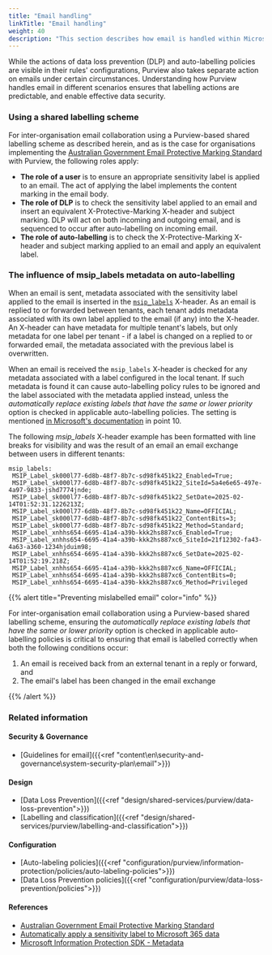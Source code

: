 ```yaml
---
title: "Email handling"
linkTitle: "Email handling"
weight: 40
description: "This section describes how email is handled within Microsoft Purview for system(s) built using ASD's Blueprint for Secure Cloud."
---
```


While the actions of data loss prevention (DLP) and auto-labelling policies are visible in their rules' configurations, Purview also takes separate action on emails under certain circumstances. Understanding how Purview handles email in different scenarios ensures that labelling actions are predictable, and enable effective data security.

### Using a shared labelling scheme

For inter-organisation email collaboration using a Purview-based shared labelling scheme as described herein, and as is the case for organisations implementing the [Australian Government Email Protective Marking Standard](https://www.protectivesecurity.gov.au/publications-library/australian-government-email-protective-marking-standard) with Purview, the following roles apply:

* **The role of a user** is to ensure an appropriate sensitivity label is applied to an email. The act of applying the label implements the content marking in the email body.
* **The role of DLP** is to check the sensitivity label applied to an email and insert an equivalent X-Protective-Marking X-header and subject marking. DLP will act on both incoming and outgoing email, and is sequenced to occur after auto-labelling on incoming email.
* **The role of auto-labelling** is to check the X-Protective-Marking X-header and subject marking applied to an email and apply an equivalent label.

### The influence of msip_labels metadata on auto-labelling

When an email is sent, metadata associated with the sensitivity label applied to the email is inserted in the [`msip_labels`](https://learn.microsoft.com/en-au/information-protection/develop/concept-mip-metadata) X-header. As an email is replied to or forwarded between tenants, each tenant adds metadata associated with its own label applied to the email (if any) into the X-header. An X-header can have metadata for multiple tenant's labels, but only metadata for one label per tenant - if a label is changed on a replied to or forwarded email, the metadata associated with the previous label is overwritten.

When an email is received the `msip_labels` X-header is checked for any metadata associated with a label configured in the local tenant. If such metadata is found it can cause auto-labelling policy rules to be ignored and the label associated with the metadata applied instead, unless the *automatically replace existing labels that have the same or lower priority* option is checked in applicable auto-labelling policies. The setting is mentioned [in Microsoft's documentation](https://learn.microsoft.com/en-au/purview/apply-sensitivity-label-automatically#creating-an-auto-labeling-policy) in point 10.

The following *msip_labels* X-header example has been formatted with line breaks for visibility and was the result of an email an email exchange between users in different tenants:

```code
msip_labels:
 MSIP_Label_sk000l77-6d8b-48f7-8b7c-sd98fk451k22_Enabled=True;
 MSIP_Label_sk000l77-6d8b-48f7-8b7c-sd98fk451k22_SiteId=5a4e6e65-497e-4a97-9833-jshd7774jnde;
 MSIP_Label_sk000l77-6d8b-48f7-8b7c-sd98fk451k22_SetDate=2025-02-14T01:52:31.1226213Z;
 MSIP_Label_sk000l77-6d8b-48f7-8b7c-sd98fk451k22_Name=OFFICIAL;
 MSIP_Label_sk000l77-6d8b-48f7-8b7c-sd98fk451k22_ContentBits=3;
 MSIP_Label_sk000l77-6d8b-48f7-8b7c-sd98fk451k22_Method=Standard;
 MSIP_Label_xnhhs654-6695-41a4-a39b-kkk2hs887xc6_Enabled=True;
 MSIP_Label_xnhhs654-6695-41a4-a39b-kkk2hs887xc6_SiteId=21f12302-fa43-4a63-a360-1234hjduim98;
 MSIP_Label_xnhhs654-6695-41a4-a39b-kkk2hs887xc6_SetDate=2025-02-14T01:52:19.218Z;
 MSIP_Label_xnhhs654-6695-41a4-a39b-kkk2hs887xc6_Name=OFFICIAL;
 MSIP_Label_xnhhs654-6695-41a4-a39b-kkk2hs887xc6_ContentBits=0;
 MSIP_Label_xnhhs654-6695-41a4-a39b-kkk2hs887xc6_Method=Privileged
```

{{% alert title="Preventing mislabelled email" color="info" %}}

For inter-organisation email collaboration using a Purview-based shared labelling scheme, ensuring the *automatically replace existing labels that have the same or lower priority* option is checked in applicable auto-labelling policies is critical to ensuring that email is labelled correctly when both the following conditions occur:

1. An email is received back from an external tenant in a reply or forward, and
1. The email's label has been changed in the email exchange

{{% /alert %}}

### Related information

#### Security & Governance

* [Guidelines for email]({{<ref "content\en\security-and-governance\system-security-plan\email">}})

#### Design

* [Data Loss Prevention]({{<ref "design/shared-services/purview/data-loss-prevention">}})
* [Labelling and classification]({{<ref "design/shared-services/purview/labelling-and-classification">}})

#### Configuration

* [Auto-labeling policies]({{<ref "configuration/purview/information-protection/policies/auto-labeling-policies">}})
* [Data Loss Prevention policies]({{<ref "configuration/purview/data-loss-prevention/policies">}})

#### References

* [Australian Government Email Protective Marking Standard](https://www.protectivesecurity.gov.au/publications-library/australian-government-email-protective-marking-standard)
* [Automatically apply a sensitivity label to Microsoft 365 data](https://learn.microsoft.com/en-au/purview/apply-sensitivity-label-automatically)
* [Microsoft Information Protection SDK - Metadata](https://learn.microsoft.com/en-au/information-protection/develop/concept-mip-metadata)
